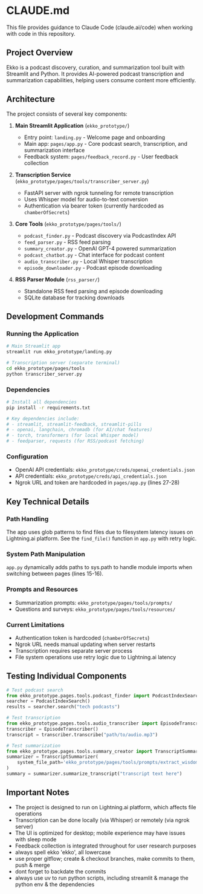 # CLAUDE.md

This file provides guidance to Claude Code (claude.ai/code) when working with code in this repository.

## Project Overview
Ekko is a podcast discovery, curation, and summarization tool built with Streamlit and Python. It provides AI-powered podcast transcription and summarization capabilities, helping users consume content more efficiently.

## Architecture
The project consists of several key components:

1. **Main Streamlit Application** (`ekko_prototype/`)
   - Entry point: `landing.py` - Welcome page and onboarding
   - Main app: `pages/app.py` - Core podcast search, transcription, and summarization interface
   - Feedback system: `pages/feedback_record.py` - User feedback collection

2. **Transcription Service** (`ekko_prototype/pages/tools/transcriber_server.py`)
   - FastAPI server with ngrok tunneling for remote transcription
   - Uses Whisper model for audio-to-text conversion
   - Authentication via bearer token (currently hardcoded as `chamberOfSecrets`)

3. **Core Tools** (`ekko_prototype/pages/tools/`)
   - `podcast_finder.py` - Podcast discovery via PodcastIndex API
   - `feed_parser.py` - RSS feed parsing
   - `summary_creator.py` - OpenAI GPT-4 powered summarization
   - `podcast_chatbot.py` - Chat interface for podcast content
   - `audio_transcriber.py` - Local Whisper transcription
   - `episode_downloader.py` - Podcast episode downloading

4. **RSS Parser Module** (`rss_parser/`)
   - Standalone RSS feed parsing and episode downloading
   - SQLite database for tracking downloads

## Development Commands

### Running the Application
```bash
# Main Streamlit app
streamlit run ekko_prototype/landing.py

# Transcription server (separate terminal)
cd ekko_prototype/pages/tools
python transcriber_server.py
```

### Dependencies
```bash
# Install all dependencies
pip install -r requirements.txt

# Key dependencies include:
# - streamlit, streamlit-feedback, streamlit-pills
# - openai, langchain, chromadb (for AI/chat features)  
# - torch, transformers (for local Whisper model)
# - feedparser, requests (for RSS/podcast fetching)
```

### Configuration
- OpenAI API credentials: `ekko_prototype/creds/openai_credentials.json`
- API credentials: `ekko_prototype/creds/api_credentials.json`
- Ngrok URL and token are hardcoded in `pages/app.py` (lines 27-28)

## Key Technical Details

### Path Handling
The app uses glob patterns to find files due to filesystem latency issues on Lightning.ai platform. See the `find_file()` function in `app.py` with retry logic.

### System Path Manipulation
`app.py` dynamically adds paths to sys.path to handle module imports when switching between pages (lines 15-16).

### Prompts and Resources
- Summarization prompts: `ekko_prototype/pages/tools/prompts/`
- Questions and surveys: `ekko_prototype/pages/tools/resources/`

### Current Limitations
- Authentication token is hardcoded (`chamberOfSecrets`)
- Ngrok URL needs manual updating when server restarts
- Transcription requires separate server process
- File system operations use retry logic due to Lightning.ai latency

## Testing Individual Components

```python
# Test podcast search
from ekko_prototype.pages.tools.podcast_finder import PodcastIndexSearch
searcher = PodcastIndexSearch()
results = searcher.search("tech podcasts")

# Test transcription
from ekko_prototype.pages.tools.audio_transcriber import EpisodeTranscriber
transcriber = EpisodeTranscriber()
transcript = transcriber.transcribe("path/to/audio.mp3")

# Test summarization
from ekko_prototype.pages.tools.summary_creator import TranscriptSummarizer
summarizer = TranscriptSummarizer(
    system_file_path='ekko_prototype/pages/tools/prompts/extract_wisdom_updated.md'
)
summary = summarizer.summarize_transcript("transcript text here")
```

## Important Notes
- The project is designed to run on Lightning.ai platform, which affects file operations
- Transcription can be done locally (via Whisper) or remotely (via ngrok server)
- The UI is optimized for desktop; mobile experience may have issues with sleep mode
- Feedback collection is integrated throughout for user research purposes
- always spell ekko 'ekko', all lowercase
- use proper gitflow; create & checkout branches, make commits to them, push & merge
- dont forget to backdate the commits
- always use uv to run python scripts, including streamlit  & manage the python env & the dependencies
